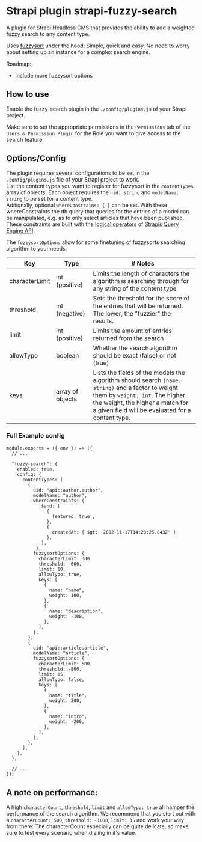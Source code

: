 # Strapi plugin strapi-fuzzy-search

A plugin for Strapi Headless CMS that provides the ability to add a weighted fuzzy search to any content type.

Uses [fuzzysort](https://github.com/farzher/fuzzysort) under the hood: Simple, quick and easy. No need to worry about setting up an instance for a complex search engine.

Roadmap:

- Include more fuzzysort options

## How to use

Enable the fuzzy-search plugin in the `./config/plugins.js` of your Strapi project.  

Make sure to set the appropriate permissions in the `Permissions` tab of the `Users & Permission Plugin` for the Role you want to give access to the search feature.

## Options/Config

The plugin requires several configurations to be set in the `.config/plugins.js` file of your Strapi project to work.  
List the content types you want to register for fuzzysort in the `contentTypes` array of objects. Each object requires the `uid: string` and `modelName: string` to be set for a content type.  
Aditionally, optional `whereConstrains: { }` can be set. With these whereConstraints the db query that queries for the entries of a model can be manipulated, e.g. as to only select articles that have been published. These constraints are built with the [logical operators](https://docs.strapi.io/developer-docs/latest/developer-resources/database-apis-reference/query-engine/filtering.html#logical-operators) of [Strapis Query Engine API](https://docs.strapi.io/developer-docs/latest/developer-resources/database-apis-reference/query-engine-api.html).  

The `fuzzysortOptions` allow for some finetuning of fuzzysorts searching algorithm to your needs.

| Key            | Type            | # Notes                                                                                                      |
|----------------|-----------------|--------------------------------------------------------------------------------------------------------------|
| characterLimit | int (positive)  | Limits the length of characters the algorithm is searching through for any string of the content type        |
| threshold      | int (negative)  | Sets the threshold for the score of the entries that will be returned. The lower, the "fuzzier" the results. |
| limit          | int (positive)  | Limits the amount of entries returned from the search                                                        |
| allowTypo      | boolean         | Whether the search algorithm should be exact (false) or not (true)                                           |
| keys           | array of objects| Lists the fields of the models the algorithm should search `(name: string)` and a factor to weight them by `weight: int`. The higher the weight, the higher a match for a given field will be evaluated for a content type. |  


### Full Example config

```
module.exports = ({ env }) => ({
  // ...

  "fuzzy-search": {
    enabled: true,
    config: {
      contentTypes: [
        {
          uid: "api::author.author",
          modelName: "author",
          whereConstraints: {
             $and: [
               {
                 featured: true',
               },
               {
                 createdAt: { $gt: '2002-11-17T14:28:25.843Z' },
               },
             ],
           },
          fuzzysortOptions: {
            characterLimit: 300,
            threshold: -600,
            limit: 10,
            allowTypo: true,
            keys: [
              {
                name: "name",
                weight: 100,
              },
              {
                name: "description",
                weight: -100,
              },
            ],
          },
        },
        {
          uid: "api::article.article",
          modelName: "article",
          fuzzysortOptions: {
            characterLimit: 500,
            threshold: -800,
            limit: 15,
            allowTypo: false,
            keys: [
              {
                name: "title",
                weight: 200,
              },
              {
                name: "intro",
                weight: -200,
              },
            ],
          },
        },
      ],
    },
  },

  // ...
});
```

## A note on performance:

A high `characterCount`, `threshold`, `limit` and `allowTypo: true` all hamper the performance of the search algorithm. We recommend that you start out with a `characterCount: 500`, `threshold: -1000`, `limit: 15` and work your way from there. The characterCount especially can be quite delicate, so make sure to test every scenario when dialing in it's value.

